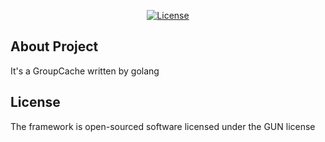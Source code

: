 <p align="center">
<a href="https://github.com/khiphop/goGroupCache/blob/master/LICENSE.txt"><img src="https://poser.pugx.org/laravel/framework/license.svg" alt="License"></a>
</p>


## About Project
It's a GroupCache written by golang

## License

The framework is open-sourced software licensed under the GUN license